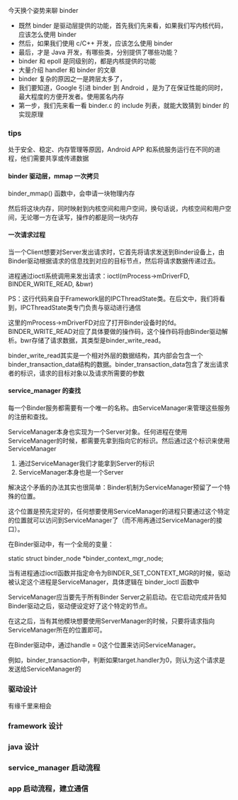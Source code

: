 
今天换个姿势来聊 binder

- 既然 binder 是驱动层提供的功能，首先我们先来看，如果我们写内核代码，应该怎么使用 binder
- 然后，如果我们使用 c/C++ 开发，应该怎么使用 binder
- 最后，才是 Java 开发，有哪些类，分别提供了哪些功能？
- binder 和 epoll 是同级别的，都是内核提供的功能
- 大量介绍 handler 和 binder 的文章
- binder 复杂的原因之一是跨层太多了，
- 我们要知道，Google 引进 binder 到 Android ，是为了在保证性能的同时，最大程度的方便开发者。使用匿名内存
- 第一步，我们先来看一看 binder.c 的 include 列表，就能大致猜到 binder 的实现原理

### tips

处于安全、稳定、内存管理等原因，Android APP 和系统服务运行在不同的进程，他们需要共享或传递数据

#### binder 驱动层，mmap 一次拷贝

binder_mmap() 函数中，会申请一块物理内存

然后将这块内存，同时映射到内核空间和用户空间，换句话说，内核空间和用户空间，无论哪一方在读写，操作的都是同一块内存

#### 一次请求过程

当一个Client想要对Server发出请求时，它首先将请求发送到Binder设备上，由Binder驱动根据请求的信息找到对应的目标节点，然后将请求数据传递过去。

进程通过ioctl系统调用来发出请求：ioctl(mProcess->mDriverFD, BINDER_WRITE_READ, &bwr)

PS：这行代码来自于Framework层的IPCThreadState类。在后文中，我们将看到，IPCThreadState类专门负责与驱动进行通信

这里的mProcess->mDriverFD对应了打开Binder设备时的fd。BINDER_WRITE_READ对应了具体要做的操作码，这个操作码将由Binder驱动解析。bwr存储了请求数据，其类型是binder_write_read。

binder_write_read其实是一个相对外层的数据结构，其内部会包含一个binder_transaction_data结构的数据。binder_transaction_data包含了发出请求者的标识，请求的目标对象以及请求所需要的参数

#### service_manager 的查找

每一个Binder服务都需要有一个唯一的名称。由ServiceManager来管理这些服务的注册和查找。

ServiceManager本身也实现为一个Server对象。任何进程在使用ServiceManager的时候，都需要先拿到指向它的标识。然后通过这个标识来使用ServiceManager

1. 通过ServiceManager我们才能拿到Server的标识
2. ServiceManager本身也是一个Server

解决这个矛盾的办法其实也很简单：Binder机制为ServiceManager预留了一个特殊的位置。

这个位置是预先定好的，任何想要使用ServiceManager的进程只要通过这个特定的位置就可以访问到ServiceManager了（而不用再通过ServiceManager的接口）。

在Binder驱动中，有一个全局的变量：

static struct binder_node *binder_context_mgr_node;

当有进程通过ioctl函数并指定命令为BINDER_SET_CONTEXT_MGR的时候，驱动被认定这个进程是ServiceManager，具体逻辑在 binder_ioctl 函数中

ServiceManager应当要先于所有Binder Server之前启动。在它启动完成并告知Binder驱动之后，驱动便设定好了这个特定的节点。

在这之后，当有其他模块想要使用ServerManager的时候，只要将请求指向ServiceManager所在的位置即可。

在Binder驱动中，通过handle = 0这个位置来访问ServiceManager。

例如，binder_transaction中，判断如果target.handler为0，则认为这个请求是发送给ServiceManager的

### 驱动设计

有缘千里来相会

### framework 设计


### java 设计


### service_manager 启动流程

### app 启动流程，建立通信
